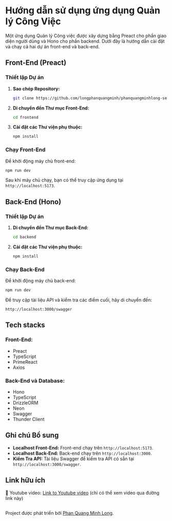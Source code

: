 # Hướng dẫn sử dụng ứng dụng Quản lý Công Việc

Một ứng dụng Quản lý Công việc được xây dựng bằng Preact cho phần giao diện người dùng và Hono cho phần backend. Dưới đây là hướng dẫn cài đặt và chạy cả hai dự án front-end và back-end.

## Front-End (Preact)

### Thiết lập Dự án

1. **Sao chép Repository:**

   ```bash
   git clone https://github.com/longphanquangminh/phanquangminhlong-seeds-todolist-application.git
   ```

2. **Di chuyển đến Thư mục Front-End:**

   ```bash
   cd frontend
   ```

3. **Cài đặt các Thư viện phụ thuộc:**
   ```bash
   npm install
   ```

### Chạy Front-End

Để khởi động máy chủ front-end:

```bash
npm run dev
```

Sau khi máy chủ chạy, bạn có thể truy cập ứng dụng tại `http://localhost:5173`.

## Back-End (Hono)

### Thiết lập Dự án

1. **Di chuyển đến Thư mục Back-End:**

   ```bash
   cd backend
   ```

2. **Cài đặt các Thư viện phụ thuộc:**
   ```bash
   npm install
   ```

### Chạy Back-End

Để khởi động máy chủ back-end:

```bash
npm run dev
```

Để truy cập tài liệu API và kiểm tra các điểm cuối, hãy di chuyển đến:

```
http://localhost:3000/swagger
```

## Tech stacks

### Front-End:

- Preact
- TypeScript
- PrimeReact
- Axios

### Back-End và Database:

- Hono
- TypeScript
- DrizzleORM
- Neon
- Swagger
- Thunder Client

## Ghi chú Bổ sung

- **Localhost Front-End:** Front-end chạy trên `http://localhost:5173`.
- **Localhost Back-End:** Back-end chạy trên `http://localhost:3000`.
- **Kiểm Tra API:** Tài liệu Swagger để kiểm tra API có sẵn tại `http://localhost:3000/swagger`.

## Link hữu ích

🌟 Youtube video: [Link to Youtube video](https://www.youtube.com/watch?v=7XJ2B-5b_M0) (chỉ có thể xem video qua đường link này)

##

Project được phát triển bởi [Phan Quang Minh Long](https://github.com/longphanquangminh).
